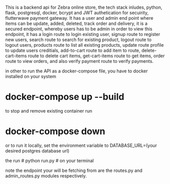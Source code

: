 This is a backend api for Zebra online store, the tech stack inludes, python, flask, postgresql, docker, bcrypt and JWT authetication for secuirity, flutterwave payment gateway. It has a user and admin end point where items can be update, added, deleted, track order and delivery, it is a secured endpoint, whereby users has to be admin in order to view this endpoint, it has a login route to login existing user, signup route to register new users, search route to search for existing product, logout route to logout users, products route to list all existing products, update route profile to update users creditials, add-to-cart route to add item to route, delete-cart-items route to delete cart items, get-cart-items route to get items, order route to view orders, and also verify payment route to verify payments.



in other to run the API as a docker-compose file, you have to docker installed on your system
# docker-compose up --build #

to stop and remove existing container run
# docker-compose down #


or to run it locally,
set the environment variable to DATABASE_URL=(your desired postgres database url)

the run # python run.py # on your terminal



note the endpoint your will be fetching from are the routes.py and admin_routes.py modules respectively.
